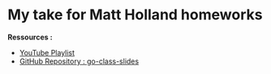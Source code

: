 # My take for Matt Holland homeworks

**Ressources :**
- [YouTube Playlist](https://youtube.com/playlist?list=PLoILbKo9rG3skRCj37Kn5Zj803hhiuRK6&si=GqYTUQYFzJQtoJhK)
- [GitHub Repository : go-class-slides](https://github.com/matt4biz/go-class-slides)
